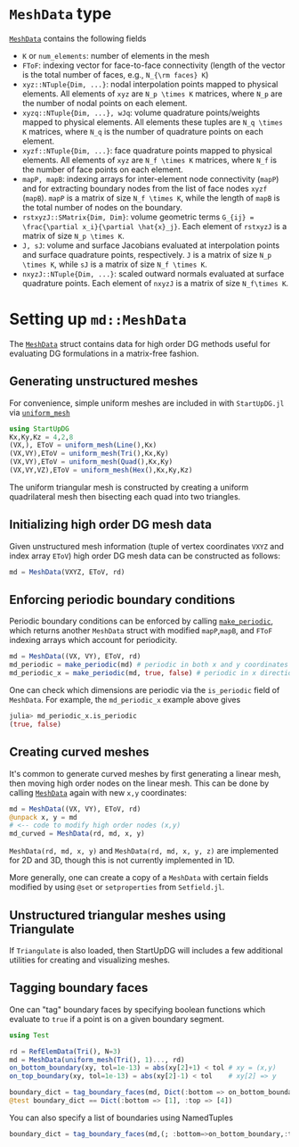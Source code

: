# `MeshData` type

[`MeshData`](@ref) contains the following fields
* `K` or `num_elements`: number of elements in the mesh 
* `FToF`: indexing vector for face-to-face connectivity (length of the vector is the total number of faces, e.g., ``N_{\rm faces} K``)
* `xyz::NTuple{Dim, ...}`: nodal interpolation points mapped to physical elements. All elements of `xyz` are ``N_p \times K`` matrices, where ``N_p`` are the number of nodal points on each element.
* `xyzq::NTuple{Dim, ...}, wJq`: volume quadrature points/weights mapped to physical elements. All elements these tuples are ``N_q \times K`` matrices, where ``N_q`` is the number of quadrature points on each element.
* `xyzf::NTuple{Dim, ...}`: face quadrature points mapped to physical elements. All elements of `xyz` are ``N_f \times K`` matrices, where ``N_f`` is the number of face points on each element.
* `mapP, mapB`: indexing arrays for inter-element node connectivity (`mapP`) and for extracting boundary nodes from the list of face nodes `xyzf` (`mapB`). `mapP` is a matrix of size ``N_f \times K``, while the length of `mapB` is the total number of nodes on the boundary.
* `rstxyzJ::SMatrix{Dim, Dim}`: volume geometric terms ``G_{ij} = \frac{\partial x_i}{\partial \hat{x}_j}``. Each element of `rstxyzJ` is a matrix of size ``N_p \times K``.
* `J, sJ`: volume and surface Jacobians evaluated at interpolation points and surface quadrature points, respectively. `J` is a matrix of size ``N_p \times K``, while `sJ` is a matrix of size ``N_f \times K``. 
* `nxyzJ::NTuple{Dim, ...}`: scaled outward normals evaluated at surface quadrature points. Each element of `nxyzJ` is a matrix of size ``N_f\times K``. 

# Setting up `md::MeshData`

The [`MeshData`](@ref) struct contains data for high order DG methods useful for evaluating DG formulations in a matrix-free fashion.

## Generating unstructured meshes

For convenience, simple uniform meshes are included in with `StartUpDG.jl` via [`uniform_mesh`](@ref)
```julia
using StartUpDG
Kx,Ky,Kz = 4,2,8
(VX,), EToV = uniform_mesh(Line(),Kx)
(VX,VY),EToV = uniform_mesh(Tri(),Kx,Ky)
(VX,VY),EToV = uniform_mesh(Quad(),Kx,Ky)
(VX,VY,VZ),EToV = uniform_mesh(Hex(),Kx,Ky,Kz)
```
The uniform triangular mesh is constructed by creating a uniform quadrilateral mesh then bisecting each quad into two triangles.

## Initializing high order DG mesh data

Given unstructured mesh information (tuple of vertex coordinates `VXYZ` and index array `EToV`) high order DG mesh data can be constructed as follows:
```julia
md = MeshData(VXYZ, EToV, rd)
```

## Enforcing periodic boundary conditions

Periodic boundary conditions can be enforced by calling [`make_periodic`](@ref), which returns another `MeshData` struct with modified `mapP`,`mapB`, and `FToF` indexing arrays which account for periodicity.
```julia
md = MeshData((VX, VY), EToV, rd)
md_periodic = make_periodic(md) # periodic in both x and y coordinates
md_periodic_x = make_periodic(md, true, false) # periodic in x direction, but not y
```
One can check which dimensions are periodic via the `is_periodic` field of `MeshData`. For example, the `md_periodic_x` example above gives
```julia
julia> md_periodic_x.is_periodic
(true, false)
```

## Creating curved meshes

It's common to generate curved meshes by first generating a linear mesh, then moving high order nodes on the linear mesh. This can be done by calling [`MeshData`](@ref) again with new `x,y` coordinates:
```julia
md = MeshData((VX, VY), EToV, rd)
@unpack x, y = md
# <-- code to modify high order nodes (x,y)
md_curved = MeshData(rd, md, x, y)
```
`MeshData(rd, md, x, y)` and `MeshData(rd, md, x, y, z)` are implemented for 2D and 3D, though this is not currently implemented in 1D.

More generally, one can create a copy of a `MeshData` with certain fields modified by using `@set` or `setproperties` from `Setfield.jl`.

## Unstructured triangular meshes using Triangulate

If `Triangulate` is also loaded, then StartUpDG will includes a few additional utilities for creating and visualizing meshes. 

## Tagging boundary faces

One can "tag" boundary faces by specifying boolean functions which evaluate to `true` if a point is on a given boundary segment. 
```julia
using Test

rd = RefElemData(Tri(), N=3)
md = MeshData(uniform_mesh(Tri(), 1)..., rd)
on_bottom_boundary(xy, tol=1e-13) = abs(xy[2]+1) < tol # xy = (x,y)
on_top_boundary(xy, tol=1e-13) = abs(xy[2]-1) < tol    # xy[2] => y

boundary_dict = tag_boundary_faces(md, Dict(:bottom => on_bottom_boundary, :top => on_top_boundary))
@test boundary_dict == Dict(:bottom => [1], :top => [4])
```

You can also specify a list of boundaries using NamedTuples 
```julia
boundary_dict = tag_boundary_faces(md,(; :bottom=>on_bottom_boundary,:top=>on_top_boundary))
```